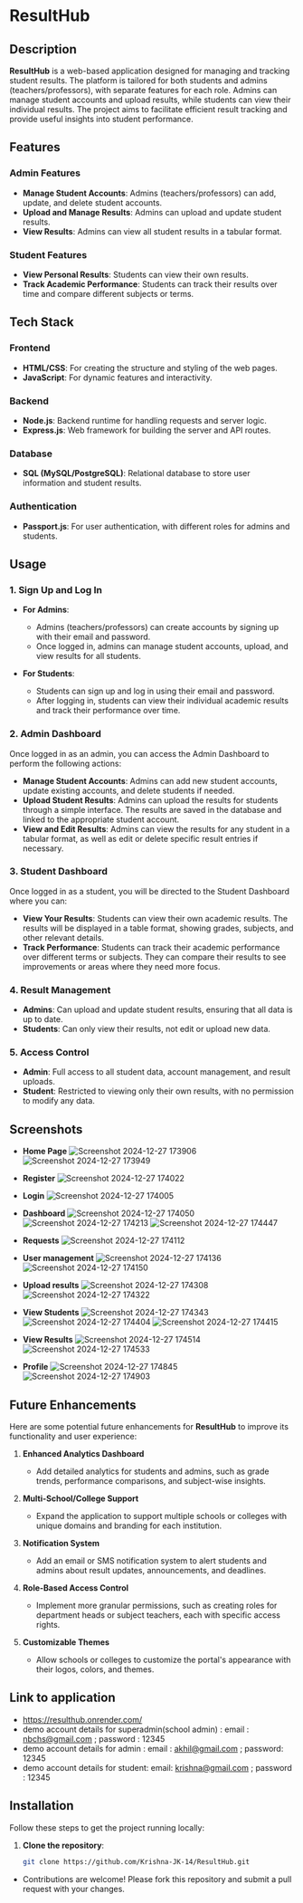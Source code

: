 # ResultHub

## Description
**ResultHub** is a web-based application designed for managing and tracking student results. The platform is tailored for both students and admins (teachers/professors), with separate features for each role. Admins can manage student accounts and upload results, while students can view their individual results. The project aims to facilitate efficient result tracking and provide useful insights into student performance.

## Features

### Admin Features
- **Manage Student Accounts**: Admins (teachers/professors) can add, update, and delete student accounts.
- **Upload and Manage Results**: Admins can upload and update student results.
- **View Results**: Admins can view all student results in a tabular format.

### Student Features
- **View Personal Results**: Students can view their own results.
- **Track Academic Performance**: Students can track their results over time and compare different subjects or terms.

## Tech Stack

### Frontend
- **HTML/CSS**: For creating the structure and styling of the web pages.
- **JavaScript**: For dynamic features and interactivity.

### Backend
- **Node.js**: Backend runtime for handling requests and server logic.
- **Express.js**: Web framework for building the server and API routes.

### Database
- **SQL (MySQL/PostgreSQL)**: Relational database to store user information and student results.

### Authentication
- **Passport.js**: For user authentication, with different roles for admins and students.

## Usage

### 1. **Sign Up and Log In**

- **For Admins**: 
  - Admins (teachers/professors) can create accounts by signing up with their email and password. 
  - Once logged in, admins can manage student accounts, upload, and view results for all students.
  
- **For Students**: 
  - Students can sign up and log in using their email and password.
  - After logging in, students can view their individual academic results and track their performance over time.

### 2. **Admin Dashboard**

Once logged in as an admin, you can access the Admin Dashboard to perform the following actions:
- **Manage Student Accounts**: Admins can add new student accounts, update existing accounts, and delete students if needed.
- **Upload Student Results**: Admins can upload the results for students through a simple interface. The results are saved in the database and linked to the appropriate student account.
- **View and Edit Results**: Admins can view the results for any student in a tabular format, as well as edit or delete specific result entries if necessary.

### 3. **Student Dashboard**

Once logged in as a student, you will be directed to the Student Dashboard where you can:
- **View Your Results**: Students can view their own academic results. The results will be displayed in a table format, showing grades, subjects, and other relevant details.
- **Track Performance**: Students can track their academic performance over different terms or subjects. They can compare their results to see improvements or areas where they need more focus.

### 4. **Result Management**

- **Admins**: Can upload and update student results, ensuring that all data is up to date.
- **Students**: Can only view their results, not edit or upload new data.

### 5. **Access Control**
- **Admin**: Full access to all student data, account management, and result uploads.
- **Student**: Restricted to viewing only their own results, with no permission to modify any data.

## Screenshots
- **Home Page**
![Screenshot 2024-12-27 173906](https://github.com/user-attachments/assets/9d09ca29-586a-4a8d-b6e8-b653c59776dd)
![Screenshot 2024-12-27 173949](https://github.com/user-attachments/assets/2b1a08c0-1dfd-4ad9-8e3f-693935000b65)

- **Register**
![Screenshot 2024-12-27 174022](https://github.com/user-attachments/assets/7753aa84-49b2-47c0-9316-7a36bd12ac01)

- **Login**
![Screenshot 2024-12-27 174005](https://github.com/user-attachments/assets/219316fa-3797-48a7-80f5-462063fc752f)

- **Dashboard**
![Screenshot 2024-12-27 174050](https://github.com/user-attachments/assets/942c1159-a2b7-4ebf-81f9-c2454fab9a84)
![Screenshot 2024-12-27 174213](https://github.com/user-attachments/assets/ee26c730-4060-445a-abb6-b3cbc5b65d18)
![Screenshot 2024-12-27 174447](https://github.com/user-attachments/assets/c0e1e6f3-5f2c-4cb1-9013-e9b251a41461)

- **Requests**
![Screenshot 2024-12-27 174112](https://github.com/user-attachments/assets/a5719515-9968-44ba-81eb-c9358e6272f4)

- **User management**
![Screenshot 2024-12-27 174136](https://github.com/user-attachments/assets/ccf001c2-605a-4fc9-a027-f0b2bfae7648)
![Screenshot 2024-12-27 174150](https://github.com/user-attachments/assets/5184e988-1164-4a26-88eb-f346ac1d4af5)

- **Upload results**
![Screenshot 2024-12-27 174308](https://github.com/user-attachments/assets/ec15c98a-bb97-4d73-bb9c-bb43bb36dd86)
![Screenshot 2024-12-27 174322](https://github.com/user-attachments/assets/5c8a3b2c-d9f0-45d8-a1e2-dbc4b59675c8)

- **View Students**
![Screenshot 2024-12-27 174343](https://github.com/user-attachments/assets/867bbbaa-d459-4628-83e1-bd8d86b242e0)
![Screenshot 2024-12-27 174404](https://github.com/user-attachments/assets/55913bdb-bea0-4783-b854-3bf0ec3f160b)
![Screenshot 2024-12-27 174415](https://github.com/user-attachments/assets/5e271972-0f4d-495e-a991-a16ec6b79136)

- **View Results**
![Screenshot 2024-12-27 174514](https://github.com/user-attachments/assets/0d33bdff-e9cf-41b5-a1be-b9430495e4fe)
![Screenshot 2024-12-27 174533](https://github.com/user-attachments/assets/7346edfb-f16b-459d-98ed-a485d455d00f)

- **Profile**
![Screenshot 2024-12-27 174845](https://github.com/user-attachments/assets/e3bc870e-60ef-4f46-9cb1-7c001cc8e29c)
![Screenshot 2024-12-27 174903](https://github.com/user-attachments/assets/cee74ee0-329c-4b80-a730-821e70b7581b)

## Future Enhancements

Here are some potential future enhancements for **ResultHub** to improve its functionality and user experience:

1. **Enhanced Analytics Dashboard**
   - Add detailed analytics for students and admins, such as grade trends, performance comparisons, and subject-wise insights.

2. **Multi-School/College Support**
   - Expand the application to support multiple schools or colleges with unique domains and branding for each institution.

3. **Notification System**
   - Add an email or SMS notification system to alert students and admins about result updates, announcements, and deadlines.

4. **Role-Based Access Control**
   - Implement more granular permissions, such as creating roles for department heads or subject teachers, each with specific access rights.

5. **Customizable Themes**
   - Allow schools or colleges to customize the portal's appearance with their logos, colors, and themes.


## Link to application
- https://resulthub.onrender.com/
- demo account details for superadmin(school admin) : email : nbchs@gmail.com ; password : 12345
- demo account details for admin : email : akhil@gmail.com ; password: 12345
- demo account details for student: email: krishna@gmail.com ; password : 12345

## Installation

Follow these steps to get the project running locally:

1. **Clone the repository**:
   ```bash
   git clone https://github.com/Krishna-JK-14/ResultHub.git
- Contributions are welcome! Please fork this repository and submit a pull request with your changes.

   
